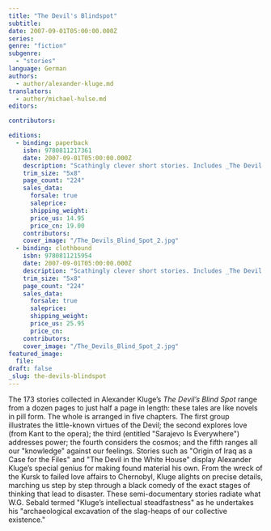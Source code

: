 ```yaml
---
title: "The Devil's Blindspot"
subtitle:
date: 2007-09-01T05:00:00.000Z
series:
genre: "fiction"
subgenre:
  - "stories"
language: German
authors:
  - author/alexander-kluge.md
translators:
  - author/michael-hulse.md
editors:

contributors:

editions:
  - binding: paperback
    isbn: 9780811217361
    date: 2007-09-01T05:00:00.000Z
    description: "Scathingly clever short stories. Includes _The Devil in the White House_ and _The Development of Iraq as a Case for the Files._ "
    trim_size: "5x8"
    page_count: "224"
    sales_data:
      forsale: true
      saleprice:
      shipping_weight:
      price_us: 14.95
      price_cn: 19.00
    contributors:
    cover_image: "/The_Devils_Blind_Spot_2.jpg"
  - binding: clothbound
    isbn: 9780811215954
    date: 2007-09-01T05:00:00.000Z
    description: "Scathingly clever short stories. Includes _The Devil in the White House_ and _The Development of Iraq as a Case for the Files._ "
    trim_size: "5x8"
    page_count: "224"
    sales_data:
      forsale: true
      saleprice:
      shipping_weight:
      price_us: 25.95
      price_cn:
    contributors:
    cover_image: "/The_Devils_Blind_Spot_2.jpg"
featured_image:
  file:
draft: false
_slug: the-devils-blindspot
---
```


The 173 stories collected in Alexander Kluge’s _The Devil’s Blind Spot_ range from a dozen pages to just half a page in length: these tales are like novels in pill form. The whole is arranged in five chapters. The first group illustrates the little-known virtues of the Devil; the second explores love (from Kant to the opera); the third (entitled "Sarajevo Is Everywhere") addresses power; the fourth considers the cosmos; and the fifth ranges all our "knowledge" against our feelings. Stories such as "Origin of Iraq as a Case for the Files" and "The Devil in the White House" display Alexander Kluge’s special genius for making found material his own. From the wreck of the Kursk to failed love affairs to Chernobyl, Kluge alights on precise details, marching us step by step through a black comedy of the exact stages of thinking that lead to disaster. These semi-documentary stories radiate what W.G. Sebald termed "Kluge’s intellectual steadfastness" as he undertakes his "archaeological excavation of the slag-heaps of our collective existence."

